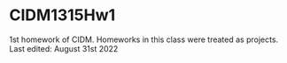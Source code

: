# CIDM1315Hw1
1st homework of CIDM.
Homeworks in this class were treated as projects.
Last edited: August 31st 2022

